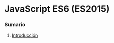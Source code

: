 # JavaScript ES6 (ES2015)
### Sumario
1. [Introducción](https://github.com/Area51TrainingCenter/FullStackDeveloper-Group01/tree/master/JavaScript/Clase01)